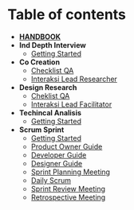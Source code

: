 # Table of contents

- [**HANDBOOK**](../README.md)
- **Ind Depth Interview**
  - [Getting Started](./in-depth-interview/README.md)
- **Co Creation**
  - [Checklist QA](./co-creation/ceklist-qa-qc.md)
  - [Interaksi Lead Researcher](./general-sop/interaksi-lead-client.md)
- **Design Research**
  - [Cheklist QA](./design-research/ceklist-qa-qc.md)
  - [Interaksi Lead Facilitator](./general-sop/interaksi-lead-client.md)
- **Techincal Analisis**
  - [Getting Started](./technical-analysis/README.md)
- **Scrum Sprint**
  - [Getting Started](./scrum-sprint/README.md)
  - [Product Owner Guide](./scrum-sprint/product-owner-guide.md)
  - [Developer Guide](./scrum-sprint/developer-guide.md)
  - [Designer Guide](./scrum-sprint/designer-guide.md)
  - [Sprint Planning Meeting](./scrum-sprint/sprint-planning-meeting.md)
  - [Daily Scrum](./scrum-sprint/daily-scrum.md)
  - [Sprint Review Meeting](./scrum-sprint/sprint-review-meeting.md)
  - [Retrospective Meeting](./scrum-sprint/retrospective-meeting.md)

